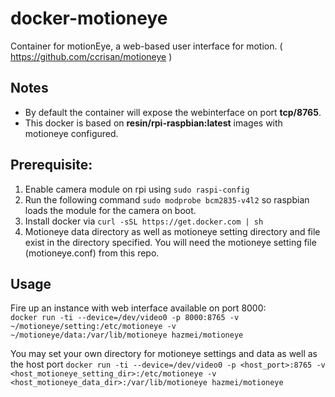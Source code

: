 # docker-motioneye
Container for motionEye, a web-based user interface for motion.
( https://github.com/ccrisan/motioneye )

## Notes
* By default the container will expose the webinterface on port **tcp/8765**.
* This docker is based on **resin/rpi-raspbian:latest** images with motioneye configured.

## Prerequisite:
1. Enable camera module on rpi using `sudo raspi-config`
2. Run the following command `sudo modprobe bcm2835-v4l2` so raspbian loads the module for the camera on boot.
3. Install docker via `curl -sSL https://get.docker.com | sh`
4. Motioneye data directory as well as motioneye setting directory and file exist in the directory specified. You will need the motioneye setting file (motioneye.conf) from this repo.

## Usage

Fire up an instance with web interface available on port 8000:  
`docker run -ti --device=/dev/video0 -p 8000:8765 -v ~/motioneye/setting:/etc/motioneye -v ~/motioneye/data:/var/lib/motioneye hazmei/motioneye`

You may set your own directory for motioneye settings and data as well as the host port
`docker run -ti --device=/dev/video0 -p <host_port>:8765 -v <host_motioneye_setting_dir>:/etc/motioneye -v <host_motioneye_data_dir>:/var/lib/motioneye hazmei/motioneye`
